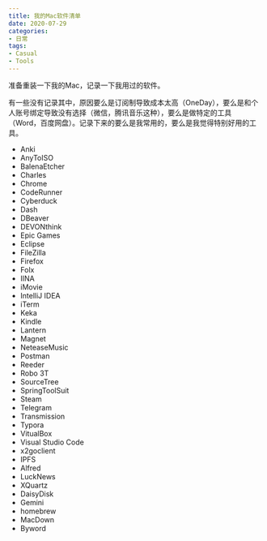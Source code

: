 ```yaml
---
title: 我的Mac软件清单
date: 2020-07-29
categories:
- 日常
tags:
- Casual
- Tools
---
```


准备重装一下我的Mac，记录一下我用过的软件。



有一些没有记录其中，原因要么是订阅制导致成本太高（OneDay），要么是和个人账号绑定导致没有选择（微信，腾讯音乐这种），要么是做特定的工具（Word，百度网盘）。记录下来的要么是我常用的，要么是我觉得特别好用的工具。

- Anki
- AnyToISO
- BalenaEtcher
- Charles
- Chrome
- CodeRunner
- Cyberduck
- Dash
- DBeaver
- DEVONthink
- Epic Games
- Eclipse
- FileZilla
- Firefox
- Folx
- IINA
- iMovie
- IntelliJ IDEA
- iTerm
- Keka
- Kindle
- Lantern
- Magnet
- NeteaseMusic
- Postman
- Reeder
- Robo 3T
- SourceTree
- SpringToolSuit
- Steam
- Telegram
- Transmission
- Typora
- VitualBox
- Visual Studio Code
- x2goclient
- IPFS 
- Alfred
- LuckNews
- XQuartz
- DaisyDisk
- Gemini
- homebrew
- MacDown
- Byword

